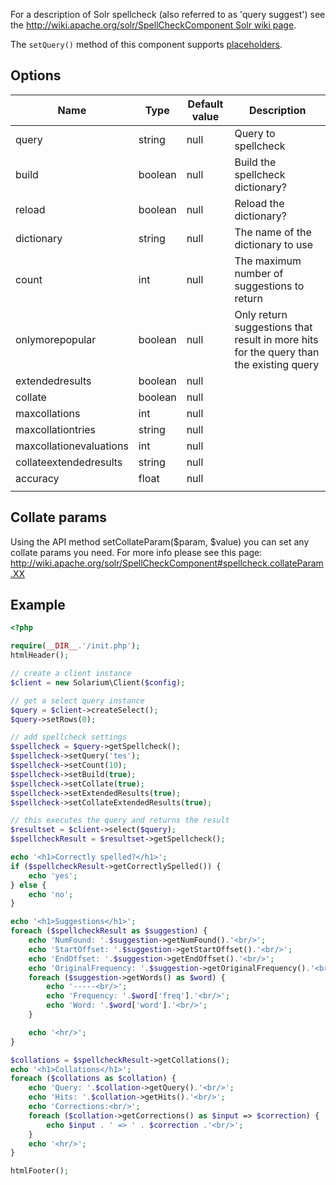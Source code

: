 For a description of Solr spellcheck (also referred to as 'query suggest') see the [http://wiki.apache.org/solr/SpellCheckComponent Solr wiki page](http://wiki.apache.org/solr/SpellCheckComponent_Solr_wiki_page "wikilink").

The `setQuery()` method of this component supports [placeholders](V3:Placeholders "wikilink").

Options
-------

| Name                    | Type    | Default value | Description                                                                            |
|-------------------------|---------|---------------|----------------------------------------------------------------------------------------|
| query                   | string  | null          | Query to spellcheck                                                                    |
| build                   | boolean | null          | Build the spellcheck dictionary?                                                       |
| reload                  | boolean | null          | Reload the dictionary?                                                                 |
| dictionary              | string  | null          | The name of the dictionary to use                                                      |
| count                   | int     | null          | The maximum number of suggestions to return                                            |
| onlymorepopular         | boolean | null          | Only return suggestions that result in more hits for the query than the existing query |
| extendedresults         | boolean | null          |                                                                                        |
| collate                 | boolean | null          |                                                                                        |
| maxcollations           | int     | null          |                                                                                        |
| maxcollationtries       | string  | null          |                                                                                        |
| maxcollationevaluations | int     | null          |                                                                                        |
| collateextendedresults  | string  | null          |                                                                                        |
| accuracy                | float   | null          |                                                                                        |
||

Collate params
--------------

Using the API method setCollateParam($param, $value) you can set any collate params you need. For more info please see this page: <http://wiki.apache.org/solr/SpellCheckComponent#spellcheck.collateParam.XX>

Example
-------

```php
<?php

require(__DIR__.'/init.php');
htmlHeader();

// create a client instance
$client = new Solarium\Client($config);

// get a select query instance
$query = $client->createSelect();
$query->setRows(0);

// add spellcheck settings
$spellcheck = $query->getSpellcheck();
$spellcheck->setQuery('tes');
$spellcheck->setCount(10);
$spellcheck->setBuild(true);
$spellcheck->setCollate(true);
$spellcheck->setExtendedResults(true);
$spellcheck->setCollateExtendedResults(true);

// this executes the query and returns the result
$resultset = $client->select($query);
$spellcheckResult = $resultset->getSpellcheck();

echo '<h1>Correctly spelled?</h1>';
if ($spellcheckResult->getCorrectlySpelled()) {
    echo 'yes';
} else {
    echo 'no';
}

echo '<h1>Suggestions</h1>';
foreach ($spellcheckResult as $suggestion) {
    echo 'NumFound: '.$suggestion->getNumFound().'<br/>';
    echo 'StartOffset: '.$suggestion->getStartOffset().'<br/>';
    echo 'EndOffset: '.$suggestion->getEndOffset().'<br/>';
    echo 'OriginalFrequency: '.$suggestion->getOriginalFrequency().'<br/>';
    foreach ($suggestion->getWords() as $word) {
        echo '-----<br/>';
        echo 'Frequency: '.$word['freq'].'<br/>';
        echo 'Word: '.$word['word'].'<br/>';
    }

    echo '<hr/>';
}

$collations = $spellcheckResult->getCollations();
echo '<h1>Collations</h1>';
foreach ($collations as $collation) {
    echo 'Query: '.$collation->getQuery().'<br/>';
    echo 'Hits: '.$collation->getHits().'<br/>';
    echo 'Corrections:<br/>';
    foreach ($collation->getCorrections() as $input => $correction) {
        echo $input . ' => ' . $correction .'<br/>';
    }
    echo '<hr/>';
}

htmlFooter();

```
